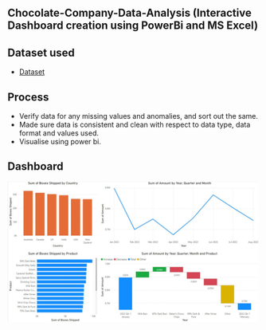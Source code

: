 ## Chocolate-Company-Data-Analysis (Interactive Dashboard creation using PowerBi and MS Excel)

## Dataset used
- <a href="https://github.com/Vikaspundir24/Chocolate-Company-Analysis/blob/main/sample-data-10mins.xlsx">Dataset</a>

## Process
- Verify data for any missing values and anomalies, and sort out the same.
- Made sure data is consistent and clean with respect to data type, data format and values used.
- Visualise using power bi.

## Dashboard

![Screenshot (495)](https://github.com/Vikaspundir24/Chocolate-Company-Analysis/blob/main/1.jpg)


